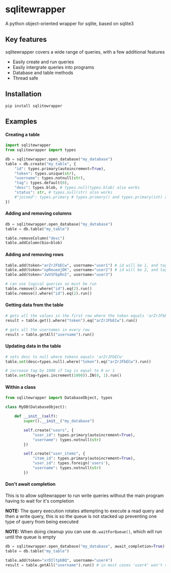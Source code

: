 # sqlitewrapper
A python object-oriented wrapper for sqlite, based on sqlite3

## Key features
sqlitewrapper covers a wide range of queries, with a few additional features
 - Easily create and run queries
 - Easily intergrate queries into programs
 - Database and table methods
 - Thread safe

## Installation
```
pip install sqlitewrapper
```

## Examples

#### Creating a table
```py
import sqlitewrapper
from sqlitewrapper import types

db = sqlitewrapper.open_database("my_database")
table = db.create("my_table", {
    "id": types.primary(autoincrement=True),
    "token": types.unique(str),
    "username": types.notnull(str),
    "tag": types.default(0),
    "desc": types.blob, # types.null(types.blob) also works
    "status": str, # types.null(str) also works
    #"joined": types.primary # types.primary() and types.primary(int) also work, but you can't have multiple primary keys if one of them is autoincrementing
})
```

#### Adding and removing columns
```py
db = sqlitewrapper.open_database("my_database")
table = db.table("my_table")

table.removeColumn("desc")
table.addColumn(bio=blob)
```

#### Adding and removing rows
```py
table.add(token="arZrJFbECw", username="user1") # id will be 1, and tag will be 0
table.add(token="xpReueejDK", username="user2") # id will be 2, and tag will be 0
table.add(token="JwVSFbpRnI", username="user3")

# can use logical queries so must be run
table.remove().where("id").eq(2).run()
table.remove().where("id").eq(2).run()
```

#### Getting data from the table
```py
# gets all the values in the first row where the token equals 'arZrJFbECw'
result = table.get().where("token").eq("arZrJFbECw").run()

# gets all the usernames in every row
result = table.getAll("username").run()
```
#### Updating data in the table
```py
# sets desc to null where tokens equals 'arZrJFbECw'
table.set(desc=types.null).where("token").eq("arZrJFbECw").run()

# increase tag by 1000 if tag is equal to 0 or 1
table.set(tag=types.increment(1000)).IN(0, 1).run()
```

#### Within a class
```py
from sqlitewrapper import DatabaseObject, types

class MyDB(DatabaseObject):

    def __init__(self):
        super().__init__("my_database")

        self.create("users", {
            "user_id": types.primary(autoincrement=True),
            "username": types.notnull(str)
        })

        self.create("user_items", {
            "item_id": types.primary(autoincrement=True),
            "user_id": types.foreign('users'),
            "username": types.notnull(str)
        })
```

#### Don't await completion
This is to allow sqlitewrapper to run write queries without the main program having to wait for it's completion

**NOTE:** The query execution rotates attempting to execute a read query and then a write query, this is so the queue is not stacked up preventing one type of query from being executed

**NOTE:** When doing cleanup you can use `db.waitForQueue()`, which will run until the queue is empty
```py
db = sqlitewrapper.open_database("my_database", await_completion=True)
table = db.table("my_table")

table.add(token="xrDIltpbBQ", username="user4")
result = table.getAll("username").run() # in most cases 'user4' won't show up
```